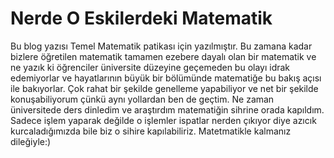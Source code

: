 # Nerde O Eskilerdeki Matematik
Bu blog yazısı Temel Matematik patikası için yazılmıştır. Bu zamana kadar bizlere öğretilen matematik tamamen ezebere dayalı olan bir matematik ve ne yazık ki öğrenciler üniversite düzeyine geçemeden bu olayı idrak edemiyorlar ve hayatlarının büyük bir bölümünde matematiğe bu bakış açısı ile bakıyorlar. Çok rahat bir şekilde genelleme yapabiliyor ve net bir şekilde konuşabiliyorum çünkü aynı yollardan ben de geçtim. Ne zaman üniversitede ders dinledim ve araştırdım matematiğin sihrine orada kapıldım. Sadece işlem yaparak değilde o işlemler ispatlar nerden çıkıyor diye azıcık kurcaladığımızda bile biz o sihire kapılabiliriz. Matetmatikle kalmanız dileğiyle:)

